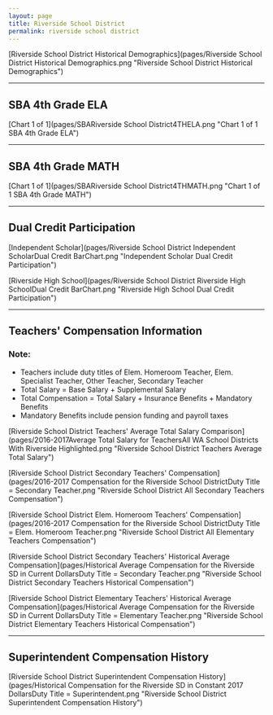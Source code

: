 ```yaml
---
layout: page
title: Riverside School District
permalink: riverside school district
---
```



[Riverside School District Historical Demographics](pages/Riverside School District Historical Demographics.png "Riverside School District Historical Demographics")

___

## SBA 4th Grade ELA

[Chart 1 of 1](pages/SBARiverside School District4THELA.png "Chart 1 of 1 SBA 4th Grade ELA")


___

## SBA 4th Grade MATH

[Chart 1 of 1](pages/SBARiverside School District4THMATH.png "Chart 1 of 1 SBA 4th Grade MATH")


___

## Dual Credit Participation

[Independent Scholar](pages/Riverside School District Independent ScholarDual Credit BarChart.png "Independent Scholar Dual Credit Participation")

[Riverside High School](pages/Riverside School District Riverside High SchoolDual Credit BarChart.png "Riverside High School Dual Credit Participation")


___

## Teachers' Compensation Information
### Note:
- Teachers include duty titles of Elem. Homeroom Teacher, Elem. Specialist Teacher, Other Teacher, Secondary Teacher
- Total Salary = Base Salary + Supplemental Salary
- Total Compensation = Total Salary + Insurance Benefits + Mandatory Benefits
- Mandatory Benefits include pension funding and payroll taxes

[Riverside School District Teachers' Average Total Salary Comparison](pages/2016-2017Average Total Salary for TeachersAll WA School Districts With Riverside Highlighted.png "Riverside School District Teachers Average Total Salary")

[Riverside School District Secondary Teachers' Compensation](pages/2016-2017 Compensation for the Riverside School DistrictDuty Title = Secondary Teacher.png "Riverside School District All Secondary Teachers Compensation")

[Riverside School District Elem. Homeroom Teachers' Compensation](pages/2016-2017 Compensation for the Riverside School DistrictDuty Title = Elem. Homeroom Teacher.png "Riverside School District All Elementary Teachers Compensation")

[Riverside School District Secondary Teachers' Historical Average Compensation](pages/Historical Average Compensation for the Riverside SD in Current DollarsDuty Title = Secondary Teacher.png "Riverside School District Secondary Teachers Historical Compensation")

[Riverside School District Elementary Teachers' Historical Average Compensation](pages/Historical Average Compensation for the Riverside SD in Current DollarsDuty Title = Elementary Teacher.png "Riverside School District Elementary Teachers Historical Compensation")


___

## Superintendent Compensation History

[Riverside School District Superintendent Compensation History](pages/Historical Compensation for the Riverside SD in Constant 2017 DollarsDuty Title = Superintendent.png "Riverside School District Superintendent Compensation History")

